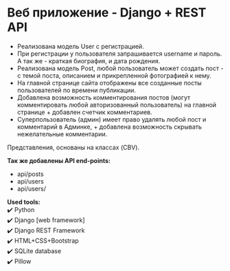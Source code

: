 # Веб приложение - Django + REST API

- Реализована модель User с регистрацией.
- При регистрации у пользователя запрашивается username и пароль. А так же - краткая биография, и дата рождения.
- Реализована модель Post, любой пользователь может создать пост - с темой поста, описанием и прикрепленной фотографией к нему.
- На главной странице сайта отображены все созданные посты пользователей по времени публикации.
- Добавлена возможность комментирования постов (могут комментировать любой авторизованный пользователь) на главной странице + добавлен счетчик комментариев.
- Суперпользователь (админ) имеет право удалять любой пост и комментарий в Админке, + добавлена возможность скрывать нежелательные комментарии.

Представления, основаны на классах (CBV).

__Так же добавлены API end-points:__
- api/posts
- api/users
- api/users/<id>


__Used tools:__    
:heavy_check_mark: Python    
:heavy_check_mark: Django [web framework]   
:heavy_check_mark: Django REST Framework    
:heavy_check_mark: HTML+CSS+Bootstrap    
:heavy_check_mark: SQLite database    
:heavy_check_mark: Pillow    
